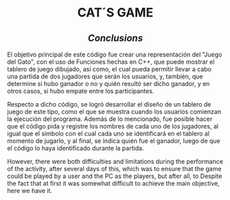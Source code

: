 # <div align="center"> **CAT´S GAME**

## <div align="center"> ***Conclusions***

El objetivo principal de este código fue crear una representación del "Juego del Gato", con el uso de Funciones hechas en C++, que puede mostrar el tablero de juego dibujado, así como, el cual pueda permitir llevar a cabo una partida de dos jugadores que serán los usuarios, y, también, que determine si hubo ganador o no y quién resultó ser dicho ganador, y en otros casos, si hubo empate entre los participantes.

Respecto a dicho código, se logró desarrollar el diseño de un tablero de juego de este tipo, como el que se muestra cuando los usuarios comienzan la ejecución del programa. Además de lo mencionado, fue posible hacer que el código pida y registre los nombres de cada uno de los jugadores, al igual que el símbolo con el cual cada uno se identificará en el tablero al momento de jugarlo, y al final, se indica quién fue el ganador, luego de que el código lo haya identificado durante la partida.

However, there were both difficulties and limitations during the performance of the activity, after several days of this, which was to ensure that the game could be played by a user and the PC as the players, but after all, to Despite the fact that at first it was somewhat difficult to achieve the main objective, here we have it.